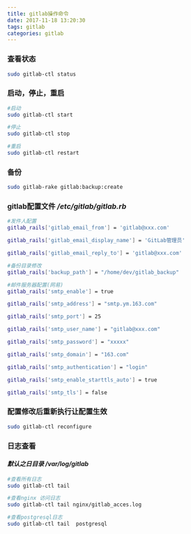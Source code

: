 ```yaml
---
title: gitlab操作命令
date: 2017-11-18 13:20:30
tags: gitlab
categories: gitlab
---
```


### 查看状态
``` bash
sudo gitlab-ctl status
```

### 启动，停止，重启
``` bash
#启动
sudo gitlab-ctl start

#停止
sudo gitlab-ctl stop

#重启
sudo gitlab-ctl restart
```

### 备份
``` bash
sudo gitlab-rake gitlab:backup:create
```

### gitlab配置文件 ***/etc/gitlab/gitlab.rb***
``` bash
#发件人配置
gitlab_rails['gitlab_email_from'] = 'gitlab@xxx.com'

gitlab_rails['gitlab_email_display_name'] = 'GitLab管理员'

gitlab_rails['gitlab_email_reply_to'] = 'gitlab@xxx.com'

#备份目录修改
gitlab_rails['backup_path'] = "/home/dev/gitlab_backup"

#邮件服务器配置(网易)
gitlab_rails['smtp_enable'] = true

gitlab_rails['smtp_address'] = "smtp.ym.163.com"

gitlab_rails['smtp_port'] = 25

gitlab_rails['smtp_user_name'] = "gitlab@xxx.com"

gitlab_rails['smtp_password'] = "xxxxx"

gitlab_rails['smtp_domain'] = "163.com"

gitlab_rails['smtp_authentication'] = "login"

gitlab_rails['smtp_enable_starttls_auto'] = true

gitlab_rails['smtp_tls'] = false
```

### 配置修改后重新执行让配置生效
``` bash
sudo gitlab-ctl reconfigure
```

### 日志查看
#### ***默认之日目录 /var/log/gitlab***
``` bash
#查看所有日志
sudo gitlab-ctl tail

#查看nginx 访问日志
sudo gitlab-ctl tail nginx/gitlab_acces.log

#查看postgresql日志
sudo gitlab-ctl tail  postgresql
```